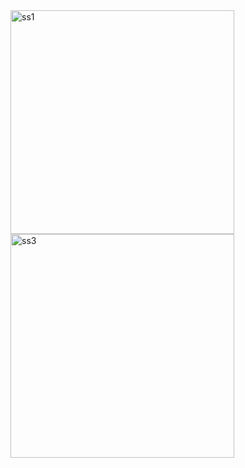<img width="358" alt="ss1" src="https://github.com/user-attachments/assets/8a894a65-9894-468f-ad33-ec2fc048cc2a" />
<img width="358" alt="ss3" src="https://github.com/user-attachments/assets/2dcb6ec0-4d2b-45a8-ae0f-d7dd2decf84e" />
